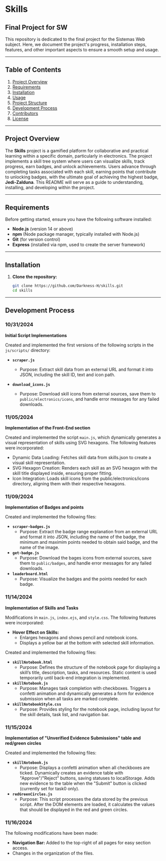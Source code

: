 # Skills

## Final Project for SW

This repository is dedicated to the final project for the Sistemas Web subject. Here, we document the project's progress, installation steps, features, and other important aspects to ensure a smooth setup and usage.

---

## Table of Contents

1. [Project Overview](#project-overview)
2. [Requirements](#requirements)
3. [Installation](#installation)
4. [Usage](#usage)
5. [Project Structure](#project-structure)
6. [Development Process](#development-process)
7. [Contributors](#contributors)
8. [License](#license)

---

## Project Overview

The **Skills** project is a gamified platform for collaborative and practical learning within a specific domain, particularly in electronics. The project implements a skill tree system where users can visualize skills, track progress, earn badges, and unlock achievements. Users advance through completing tasks associated with each skill, earning points that contribute to unlocking badges, with the ultimate goal of achieving the highest badge, **Jedi-Zalduna**. This README will serve as a guide to understanding, installing, and developing within the project.

---

## Requirements

Before getting started, ensure you have the following software installed:

- **Node.js** (version 14 or above)
- **npm** (Node package manager, typically installed with Node.js)
- **Git** (for version control)
- **Express** (installed via npm, used to create the server framework)

---

## Installation

1. **Clone the repository:**
   ```bash
   git clone https://github.com/Darkness-H/skills.git
   cd skills

---

## Development Process

### 10/31/2024

**Initial Script Implementations**

Created and implemented the first versions of the following scripts in the `js/scripts/` directory:

- **`scraper.js`**  
   - Purpose: Extract skill data from an external URL and format it into JSON, including the skill ID, text and icon path.

- **`download_icons.js`**  
   - Purpose: Download skill icons from external sources, save them to `public/electronics/icons`, and handle error messages for any failed downloads.
 
### 11/05/2024

**Implementation of the Front-End section**

Created and implemented the script `main.js`, which dynamically generates a visual representation of skills using SVG hexagons. The following features were incorporated:

- Dynamic Data Loading: Fetches skill data from skills.json to create a visual skill representation.
- SVG Hexagon Creation: Renders each skill as an SVG hexagon with the skill title displayed inside, ensuring proper fitting.
- Icon Integration: Loads skill icons from the public/electronics/icons directory, aligning them with their respective hexagons.

### 11/09/2024

**Implementation of Badges and points**

Created and implemented the following files:
- **`scraper-badges.js`**
  - Purpose: Extract the badge range explanation from an external URL and format it into JSON, including the name of the badge, the minimum and maximim points needed to obtain said badge, and the name of the image.
- **`get-badge.js`**
   - Purpose: Download the bages icons from external sources, save them to `public/badges`, and handle error messages for any failed downloads.
- **`leaderboard.html`**
  - Purpose: Visualize the badges and the points needed for each badge.

### 11/14/2024

**Implementation of Skills and Tasks**

Modifications in `main.js`, `index.ejs`, and `style.css`. The following features were incorporated:

   - **Hover Effect on Skills:**
       - Enlarges hexagons and shows pencil and notebook icons.
       - Displays a yellow bar at the bottom with selected skill information.
    
Created and implemented the following files:
- **`skillNotebook.html`**
   - Purpose: Defines the structure of the notebook page for displaying a skill’s title, description, tasks, and resources. Static content is used temporarily until back-end integration is implemented.
- **`skillNotebook.js`**
   - Purpose: Manages task completion with checkboxes. Triggers a confetti animation and dynamically generates a form for evidence submission when all tasks are marked complete.   
- **`skillNotebookStyle.css`**
   - Purpose: Provides styling for the notebook page, including layout for the skill details, task list, and navigation bar.

### 11/15/2024

**Implementation of "Unverified Evidence Submissions" table and red/green circles**

Created and implemented the following files:
- **`skillNotebook.js`**
  - Purpose: Displays a confetti animation when all checkboxes are ticked. Dynamically creates an evidence table with "Approve"/"Reject" buttons, saving statuses to localStorage. Adds new evidence to the table when the "Submit" button is clicked (currently set for task0 only).
- **`redGreenCircles.js`**
   - Purpose: This script processes the data stored by the previous script. After the DOM elements are loaded, it calculates the values that should be displayed in the red and green circles.
 
### 11/16/2024
The following modifications have been made:
- **Navigation Bar:** Added to the top-right of all pages for easy section access.
- Changes in the organization of the files.
